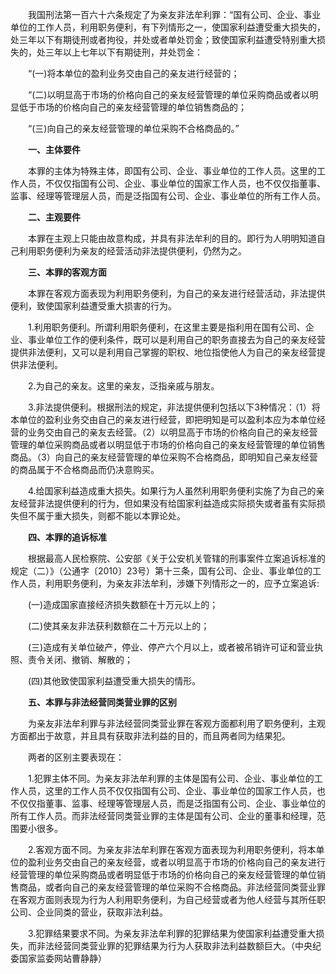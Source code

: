 　　我国刑法第一百六十六条规定了为亲友非法牟利罪：“国有公司、企业、事业单位的工作人员，利用职务便利，有下列情形之一，使国家利益遭受重大损失的，处三年以下有期徒刑或者拘役，并处或者单处罚金；致使国家利益遭受特别重大损失的，处三年以上七年以下有期徒刑，并处罚金：

　　“(一)将本单位的盈利业务交由自己的亲友进行经营的；

　　“(二)以明显高于市场的价格向自己的亲友经营管理的单位采购商品或者以明显低于市场的价格向自己的亲友经营管理的单位销售商品的；

　　“(三)向自己的亲友经营管理的单位采购不合格商品的。”

　　**一、主体要件**

　　本罪的主体为特殊主体，即国有公司、企业、事业单位的工作人员。这里的工作人员，不仅仅指国有公司、企业、事业单位的国家工作人员，也不仅仅指董事、监事、经理等管理层人员，而是泛指国有公司、企业、事业单位的所有工作人员。

　　**二、主观要件**

　　本罪在主观上只能由故意构成，并具有非法牟利的目的。即行为人明明知道自己利用职务便利为亲友的经营活动非法提供便利，仍然为之。

　　**三、本罪的客观方面**

　　本罪在客观方面表现为利用职务便利，为自己的亲友进行经营活动，非法提供便利，致使国家利益遭受重大损害的行为。

　　1.利用职务便利。所谓利用职务便利，在这里主要是指利用在国有公司、企业、事业单位工作的便利条件，既可以是利用自己的职务直接去为自己的亲友经营提供非法便利，又可以是利用自己掌握的职权、地位指使他人为自己的亲友经营提供非法便利。

　　2.为自己的亲友。这里的亲友，泛指亲戚与朋友。

　　3.非法提供便利。根据刑法的规定，非法提供便利包括以下3种情况：（1）将本单位的盈利业务交由自己的亲友进行经营，即把明知是可以盈利本应为本单位经营的业务交由自己的亲友去经营。（2）以明显高于市场的价格向自己的亲友经营管理的单位采购商品或者以明显低于市场的价格向自己的亲友经营管理的单位销售商品。（3）向自己的亲友经营管理的单位采购不合格商品，即明知自己亲友经营的商品属于不合格商品而仍决意购买。

　　4.给国家利益造成重大损失。如果行为人虽然利用职务便利实施了为自己的亲友经营非法提供便利的行为，但如果没有给国家利益造成实际损失或者虽有实际损失但不属于重大损失，则都不能以本罪论处。

　　**四、本罪的追诉标准**

　　根据最高人民检察院、公安部《关于公安机关管辖的刑事案件立案追诉标准的规定（二）》（公通字〔2010〕23号）第十三条，国有公司、企业、事业单位的工作人员，利用职务便利，为亲友非法牟利，涉嫌下列情形之一的，应予立案追诉:

　　(一)造成国家直接经济损失数额在十万元以上的；

　　(二)使其亲友非法获利数额在二十万元以上的；

　　(三)造成有关单位破产，停业、停产六个月以上，或者被吊销许可证和营业执照、责令关闭、撤销、解散的；

　　(四)其他致使国家利益遭受重大损失的情形。

　　**五、本罪与非法经营同类营业罪的区别**

　　为亲友非法牟利罪与非法经营同类营业罪在客观方面都利用了职务便利，主观方面都出于故意，并且具有获取非法利益的目的，而且两者同为结果犯。

　　两者的区别主要表现在：

　　1.犯罪主体不同。为亲友非法牟利罪的主体是国有公司、企业、事业单位的工作人员，这里的工作人员不仅仅指国有公司、企业、事业单位的国家工作人员，也不仅仅指董事、监事、经理等管理层人员，而是泛指国有公司、企业、事业单位的所有工作人员。而非法经营同类营业罪的主体是国有公司、企业的董事和经理，范围要小很多。

　　2.客观方面不同。为亲友非法牟利罪在客观方面表现为利用职务便利，将本单位的盈利业务交由自己的亲友经营，或者以明显高于市场的价格向自己的亲友进行经营管理的单位采购商品或者明显低于市场的价格向自己的亲友经营管理的单位销售商品，或者向自己的亲友经营管理的单位采购不合格商品。非法经营同类营业罪在客观方面则表现为行为人利用职务便利，为自己经营或者为他人经营与其所任职公司、企业同类的营业，获取非法利益。

　　3.犯罪结果要求不同。为亲友非法牟利罪的犯罪结果为使国家利益遭受重大损失，而非法经营同类营业罪的犯罪结果为行为人获取非法利益数额巨大。（中央纪委国家监委网站曹静静）